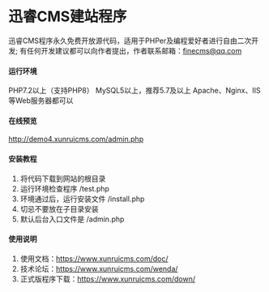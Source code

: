 # 迅睿CMS建站程序

迅睿CMS程序永久免费开放源代码，适用于PHPer及编程爱好者进行自由二次开发;
有任何开发建议都可以向作者提出，作者联系邮箱：finecms@qq.com

#### 运行环境
PHP7.2以上（支持PHP8）
MySQL5以上，推荐5.7及以上
Apache、Nginx、IIS等Web服务器都可以

#### 在线预览
http://demo4.xunruicms.com/admin.php


#### 安装教程

1. 将代码下载到网站的根目录
2. 运行环境检查程序 /test.php
3. 环境通过后，运行安装文件 /install.php
4. 切忌不要放在子目录安装
5. 默认后台入口文件是 /admin.php

#### 使用说明

1. 使用文档：https://www.xunruicms.com/doc/
2. 技术论坛：https://www.xunruicms.com/wenda/
3. 正式版程序下载：https://www.xunruicms.com/down/

